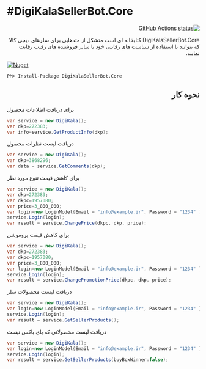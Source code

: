#DigiKalaSellerBot.Core
=======
<div dir="rtl">

<p>
  <a href="https://github.com/afsharsalar/DigiKalaSellerBot.Core">
     <img alt="GitHub Actions status" src="https://github.com/VahidN/DNTPersianUtils.Core/workflows/.NET%20Core%20Build/badge.svg">
  </a>
</p>

DigiKalaSellerBot.Core کتابخانه ای است متشکل از متدهایی برای سلرهای دیجی کالا که بتوانند با استفاده از سیاست های رقابتی خود با سایر فروشنده های رقیب رقابت نمایند.


</div>

[![Nuget](https://img.shields.io/nuget/v/DigiKalaSellerBot.Core)](https://github.com/afsharsalar/DigiKalaSellerBot.Core)
```
PM> Install-Package DigiKalaSellerBot.Core 
```
<div dir="rtl">
  <h2>نحوه کار 
</h2>
  
</div>

برای دریافت اطلاعات محصول
```csharp
var service = new DigiKala();
var dkp=272383;
var info=service.GetProductInfo(dkp);

```


دریافت لیست نظرات محصول
```csharp
var service = new DigiKala();
var dkp=3868296;
var data = service.GetComments(dkp);
```



برای کاهش قیمت تنوع مورد نظر
```csharp
var service = new DigiKala();
var dkp=272383;
var dkpc=1957080;
var price=3_800_000;
var login=new LoginModel{Email = "info@example.ir", Password = "1234" };
service.Login(login);
var result = service.ChangePrice(dkpc, dkp, price);
```





برای کاهش قیمت پروموشن
```csharp
var service = new DigiKala();
var dkp=272383;
var dkpc=1957080;
var price=3_800_000;
var login=new LoginModel{Email = "info@example.ir", Password = "1234" };
service.Login(login);
var result = service.ChangePromotionPrice(dkpc, dkp, price);
```



دریافت لیست محصولات سلر
```csharp
var service = new DigiKala();
var login=new LoginModel{Email = "info@example.ir", Password = "1234" };
service.Login(login);
var result = service.GetSellerProducts();
```



دریافت لیست محصولاتی که بای باکس نیست
```csharp
var service = new DigiKala();
var login=new LoginModel{Email = "info@example.ir", Password = "1234" };
service.Login(login);
var result = service.GetSellerProducts(buyBoxWinner:false);
```

